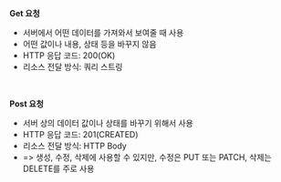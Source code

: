 **Get 요청**

* 서버에서 어떤 데이터를 가져와서 보여줄 때 사용
* 어떤 값이나 내용, 상태 등을 바꾸지 않음
* HTTP 응답 코드: 200(OK)
* 리소스 전달 방식: 쿼리 스트링

<br>

**Post 요청**

* 서버 상의 데이터 값이나 상태를 바꾸기 위해서 사용
* HTTP 응답 코드: 201(CREATED)
* 리소스 전달 방식: HTTP Body
* => 생성, 수정, 삭제에 사용할 수 있지만, 수정은 PUT 또는 PATCH, 삭제는 DELETE를 주로 사용
